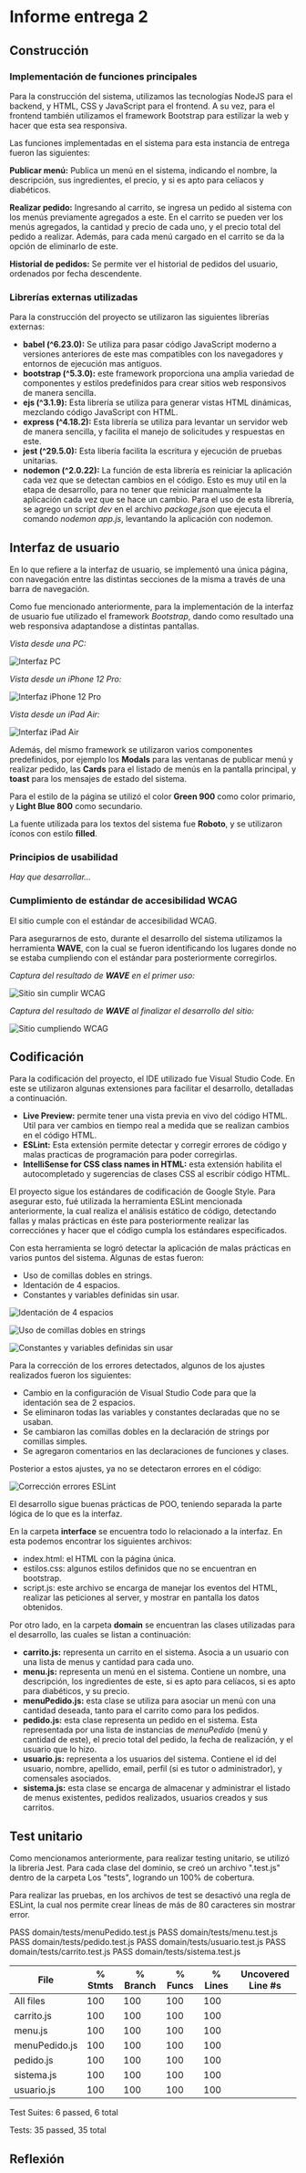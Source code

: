 # Informe entrega 2

## Construcción

### Implementación de funciones principales

Para la construcción del sistema, utilizamos las tecnologías NodeJS para el backend, y HTML, CSS y JavaScript para el frontend. A su vez, para el frontend también utilizamos el framework Bootstrap para estilizar la web y hacer que esta sea responsiva.

Las funciones implementadas en el sistema para esta instancia de entrega fueron las siguientes:

**Publicar menú:** Publica un menú en el sistema, indicando el nombre, la descripción,  sus ingredientes, el precio, y si es apto para celíacos y diabéticos.

**Realizar pedido:** Ingresando al carrito, se ingresa un pedido al sistema con los menús previamente agregados a este. En el carrito se pueden ver los menús agregados, la cantidad y precio de cada uno, y el precio total del pedido a realizar. Además, para cada menú cargado en el carrito se da la opción de eliminarlo de este.

**Historial de pedidos:** Se permite ver el historial de pedidos del usuario, ordenados por fecha descendente. 

### Librerías externas utilizadas
Para la construcción del proyecto se utilizaron las siguientes librerías externas:
- **babel (^6.23.0):** Se utiliza para pasar código JavaScript moderno a versiones anteriores de este mas compatibles con los navegadores y entornos de ejecución mas antiguos.
- **bootstrap (^5.3.0):** este framework proporciona una amplia variedad de componentes y estilos predefinidos para crear sitios web responsivos de manera sencilla.
- **ejs (^3.1.9):** Esta librería se utiliza para generar vistas HTML dinámicas, mezclando código JavaScript con HTML.
- **express (^4.18.2):** Esta librería se utiliza para levantar un servidor web de manera sencilla, y facilita el manejo de solicitudes y respuestas en este.
- **jest (^29.5.0):** Esta libería facilita la escritura y ejecución de pruebas unitarias.
- **nodemon (^2.0.22):** La función de esta librería es reiniciar la aplicación cada vez que se detectan cambios en el código. Esto es muy util en la etapa de desarrollo, para no tener que reiniciar manualmente la aplicación cada vez que se hace un cambio. Para el uso de esta librería, se agrego un script *dev* en el archivo *package.json* que ejecuta el comando *nodemon app.js*, levantando la aplicación con nodemon.

## Interfaz de usuario
En lo que refiere a la interfaz de usuario, se implementó una única página, con navegación entre las distintas secciones de la misma a través de una barra de navegación.

Como fue mencionado anteriormente, para la implementación de la interfaz de usuario fue utilizado el framework *Bootstrap*, dando como resultado una web responsiva adaptandose a distintas pantallas.

*Vista desde una PC:*

![Interfaz PC](./img/Interfaz_PC.PNG "Interfaz PC")

*Vista desde un iPhone 12 Pro:*

![Interfaz iPhone 12 Pro](./img/Interfaz_iPhone12Pro.PNG "Interfaz iPhone 12 Pro")

*Vista desde un iPad Air:*

![Interfaz iPad Air](./img/Interfaz_iPadAir.PNG "Interfaz iPad Air")

Además, del mismo framework se utilizaron varios componentes predefinidos, por ejemplo los **Modals** para las ventanas de publicar menú y realizar pedido, las **Cards** para el listado de menús en la pantalla principal, y **toast** para los mensajes de estado del sistema.

Para el estilo de la página se utilizó el color **Green 900** como color primario, y **Light Blue 800** como secundario.

La fuente utilizada para los textos del sistema fue **Roboto**, y se utilizaron íconos con estilo **filled**.

### Principios de usabilidad

*Hay que desarrollar...*

### Cumplimiento de estándar de accesibilidad WCAG

El sitio cumple con el estándar de accesibilidad WCAG.

Para asegurarnos de esto, durante el desarrollo del sistema utilizamos la herramienta **WAVE**, con la cual se fueron identificando los lugares donde no se estaba cumpliendo con el estándar para posteriormente corregirlos.

*Captura del resultado de **WAVE** en el primer uso:*

![Sitio sin cumplir WCAG](./img/NoCumplimientoWCAG.PNG "Sitio sin cumplir WCAG")

*Captura del resultado de **WAVE** al finalizar el desarrollo del sitio:*

![Sitio cumpliendo WCAG](./img/CumplimientoWCAG.PNG "Sitio cumpliendo WCAG")


## Codificación
Para la codificación del proyecto, el IDE utilizado fue Visual Studio Code. En este se utilizaron algunas extensiones para facilitar el desarrollo, detalladas a continuación.

* **Live Preview:** permite tener una vista previa en vivo del código HTML. Util para ver cambios en tiempo real a medida que se realizan cambios en el código HTML.
* **ESLint:** Esta extensión permite detectar y corregir errores de código y malas practicas de programación para poder corregirlas.
* **IntelliSense for CSS class names in HTML:** esta extensión habilita el autocompletado y sugerencias de clases CSS al escribir código HTML.

El proyecto sigue los estándares de codificación de Google Style. Para asegurar esto, fué utilizada la herramienta ESLint mencionada anteriormente, la cual realiza el análisis estático de código, detectando fallas y malas prácticas en éste para posteriormente realizar las correcciónes y hacer que el código cumpla los estándares especificados.

Con esta herramienta se logró detectar la aplicación de malas prácticas en varios puntos del sistema. Algunas de estas fueron:
- Uso de comillas dobles en strings.
- Identación de 4 espacios.
- Constantes y variables definidas sin usar.

![Identación de 4 espacios](./img/ErrorESLint1.PNG "Identación de 4 espacios")

![Uso de comillas dobles en strings](./img/ErrorESLint2.PNG "Uso de comillas dobles en strings")

![Constantes y variables definidas sin usar](./img/ErrorESLint3.PNG "Constantes y variables definidas sin usar")

Para la corrección de los errores detectados, algunos de los ajustes realizados fueron los siguientes:
- Cambio en la configuración de Visual Studio Code para que la identación sea de 2 espacios.
- Se eliminaron todas las variables y constantes declaradas que no se usaban.
- Se cambiaron las comillas dobles en la declaración de strings por comillas simples.
- Se agregaron comentarios en las declaraciones de funciones y clases.

Posterior a estos ajustes, ya no se detectaron errores en el código:

![Corrección errores ESLint](./img/CorreccionESLint.PNG "Corrección errores ESLint")

El desarrollo sigue buenas prácticas de POO, teniendo separada la parte lógica de lo que es la interfaz.

En la carpeta **interface** se encuentra todo lo relacionado a la interfaz. En esta podemos encontrar los siguientes archivos:
- index.html: el HTML con la página única.
- estilos.css: algunos estilos definidos que no se encuentran en bootstrap.
- script.js: este archivo se encarga de manejar los eventos del HTML, realizar las peticiones al server, y mostrar en pantalla los datos obtenidos.

Por otro lado, en la carpeta **domain** se encuentran las clases utilizadas para el desarrollo, las cuales se listan a continuación:
- **carrito.js:** representa un carrito en el sistema. Asocia a un usuario con una lista de menus y cantidad para cada uno.
- **menu.js:** representa un menú en el sistema. Contiene un nombre, una descripción, los ingredientes de este, si es apto para celíacos, si es apto para diabéticos, y su precio.
- **menuPedido.js:** esta clase se utiliza para asociar un menú con una cantidad deseada, tanto para el carrito como para los pedidos.
- **pedido.js:** esta clase representa un pedido en el sistema. Esta representada por una lista de instancias de *menuPedido*  (menú y cantidad de este), el precio total del pedido, la fecha de realización, y el usuario que lo hizo.
- **usuario.js:** representa a los usuarios del sistema. Contiene el id del usuario, nombre, apellido, email, perfil (si es tutor o administrador), y comensales asociados.
- **sistema.js:** esta clase se encarga de almacenar y administrar el listado de menus existentes, pedidos realizados, usuarios creados y sus carritos.

## Test unitario

Como mencionamos anteriormente, para realizar testing unitario, se utilizó la libreria Jest. Para cada clase del dominio, se creó un archivo ".test.js" dentro de la carpeta Los "tests", logrando un 100% de cobertura.

Para realizar las pruebas, en los archivos de test se desactivó una regla de ESLint, la cual nos permite crear líneas de más de 80 caracteres sin mostrar error.

 PASS  domain/tests/menuPedido.test.js
 PASS  domain/tests/menu.test.js
 PASS  domain/tests/pedido.test.js
 PASS  domain/tests/usuario.test.js
 PASS  domain/tests/carrito.test.js
 PASS  domain/tests/sistema.test.js

File         | % Stmts | % Branch | % Funcs | % Lines | Uncovered Line #s                                              
-------------|---------|----------|---------|---------|-------------------
All files    |     100 |      100 |     100 |     100 | 
 carrito.js  |     100 |      100 |     100 |     100 | 
 menu.js |     100 |      100 |     100 |     100 | 
 menuPedido.js  |     100 |      100 |     100 |     100 | 
 pedido.js   |     100 |      100 |     100 |     100 | 
 sistema.js   |     100 |      100 |     100 |     100 | 
 usuario.js   |     100 |      100 |     100 |     100 | 


Test Suites: 6 passed, 6 total

Tests:       35 passed, 35 total

## Reflexión
